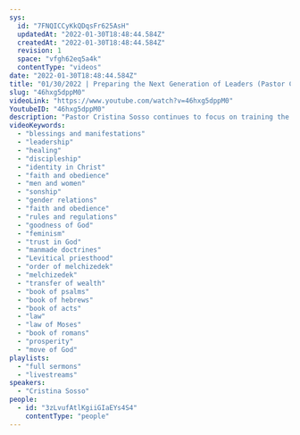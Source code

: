 ```yaml
---
sys:
  id: "7FNQICCyKkQDqsFr625AsH"
  updatedAt: "2022-01-30T18:48:44.584Z"
  createdAt: "2022-01-30T18:48:44.584Z"
  revision: 1
  space: "vfgh62eq5a4k"
  contentType: "videos"
date: "2022-01-30T18:48:44.584Z"
title: "01/30/2022 | Preparing the Next Generation of Leaders (Pastor Cristina Sosso)"
slug: "46hxg5dppM0"
videoLink: "https://www.youtube.com/watch?v=46hxg5dppM0"
YoutubeID: "46hxg5dppM0"
description: "Pastor Cristina Sosso continues to focus on training the Church to step into a position of leadership. God is going to raise up a generation of leaders who will defy everything except to obey God. To count ourselves as among those leaders we need to obey God with gladness in our hearts. It may seem hard on your flesh but when you are in love with Jesus it's easier to trust and obey Him. So focus on loving on God! At the same time we have to remember that we no longer operate under the Law. We are not Levites; we operate under the order of Melchizedek. If a teaching limits you, limits others, or limits the move of God then it is from the Levitical priesthood. This sermon was delivered by Pastor Cris Sosso at Freedom Fellowship Church International."
videoKeywords:
  - "blessings and manifestations"
  - "leadership"
  - "healing"
  - "discipleship"
  - "identity in Christ"
  - "faith and obedience"
  - "men and women"
  - "sonship"
  - "gender relations"
  - "faith and obedience"
  - "rules and regulations"
  - "goodness of God"
  - "feminism"
  - "trust in God"
  - "manmade doctrines"
  - "Levitical priesthood"
  - "order of melchizedek"
  - "melchizedek"
  - "transfer of wealth"
  - "book of psalms"
  - "book of hebrews"
  - "book of acts"
  - "law"
  - "law of Moses"
  - "book of romans"
  - "prosperity"
  - "move of God"
playlists:
  - "full sermons"
  - "livestreams"
speakers:
  - "Cristina Sosso"
people:
  - id: "3zLvufAtlKgiiGIaEYs4S4"
    contentType: "people"
---
```

